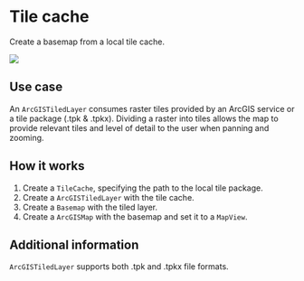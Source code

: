 # Tile cache

Create a basemap from a local tile cache.

![](TileCache.png)

## Use case

An `ArcGISTiledLayer` consumes raster tiles provided by an ArcGIS
service or a tile package (.tpk & .tpkx). Dividing a raster into tiles
allows the map to provide relevant tiles and level of detail to the user
when panning and zooming.

## How it works

1.  Create a `TileCache`, specifying the path to the local tile package.
2.  Create a `ArcGISTiledLayer` with the tile cache.
3.  Create a `Basemap` with the tiled layer.
4.  Create a `ArcGISMap` with the basemap and set it to a `MapView`.

## Additional information

`ArcGISTiledLayer` supports both .tpk and .tpkx file formats.
